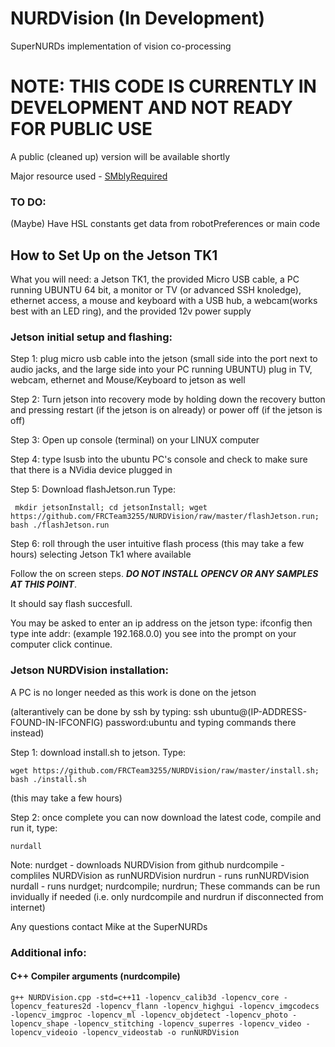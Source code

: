 # NURDVision (In Development)
SuperNURDs implementation of vision co-processing
# NOTE: THIS CODE IS CURRENTLY IN DEVELOPMENT AND NOT READY FOR PUBLIC USE
A public (cleaned up) version will be available shortly

Major resource used - [SMblyRequired](https://github.com/SMblyRequired/Computer-Vision-2017)

### TO DO:
(Maybe) Have HSL constants get data from robotPreferences or main code

## How to Set Up on the Jetson TK1
What you will need: a Jetson TK1, the provided Micro USB cable, a PC running UBUNTU 64 bit, a monitor or TV (or advanced SSH knoledge), ethernet access, a mouse and keyboard with a USB hub, a webcam(works best with an LED ring), and the provided 12v power supply

### Jetson initial setup and flashing:

Step 1: plug micro usb cable into the jetson (small side into the port next to audio jacks, and the large side into your PC running UBUNTU)
plug in TV, webcam, ethernet and Mouse/Keyboard to jetson as well

Step 2: Turn jetson into recovery mode by holding down the recovery button and pressing restart (if the jetson is on already) or power off (if the jetson is off)

Step 3: Open up console (terminal) on your LINUX computer

Step 4: type lsusb into the ubuntu PC's console and check to make sure that there is a NVidia device plugged in

Step 5: Download flashJetson.run Type: 
	
	 mkdir jetsonInstall; cd jetsonInstall; wget https://github.com/FRCTeam3255/NURDVision/raw/master/flashJetson.run; bash ./flashJetson.run

Step 6: roll through the user intuitive flash process (this may take a few hours) selecting Jetson Tk1 where available

Follow the on screen steps. _**DO NOT INSTALL OPENCV OR ANY SAMPLES AT THIS POINT**_. 

It should say flash succesfull.

You may be asked to enter an ip address on the jetson type: ifconfig then type inte addr: (example 192.168.0.0) you see into the prompt on your computer click continue.

### Jetson NURDVision installation: 
A PC is no longer needed as this work is done on the jetson

(alterantively can be done by ssh by typing: ssh ubuntu@(IP-ADDRESS-FOUND-IN-IFCONFIG) password:ubuntu and typing commands there instead)

Step 1: download install.sh to jetson. Type: 
	
	wget https://github.com/FRCTeam3255/NURDVision/raw/master/install.sh; bash ./install.sh

(this may take a few hours)

Step 2: once complete you can now download the latest code, compile and run it, type:

	nurdall

Note: 	nurdget - downloads NURDVision from github
		nurdcompile - compliles NURDVision as runNURDVision
		nurdrun - runs runNURDVision
		nurdall - runs nurdget; nurdcompile; nurdrun;
		These commands can be run invidually if needed (i.e. only nurdcompile and nurdrun if disconnected from internet)
		

Any questions contact Mike at the SuperNURDs


### Additional info:
#### C++ Compiler arguments (nurdcompile)
	g++ NURDVision.cpp -std=c++11 -lopencv_calib3d -lopencv_core -lopencv_features2d -lopencv_flann -lopencv_highgui -lopencv_imgcodecs -lopencv_imgproc -lopencv_ml -lopencv_objdetect -lopencv_photo -lopencv_shape -lopencv_stitching -lopencv_superres -lopencv_video -lopencv_videoio -lopencv_videostab -o runNURDVision
